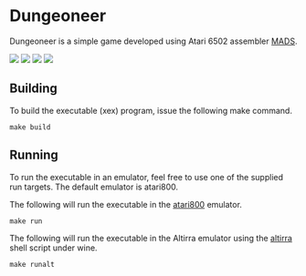 # Dungeoneer

Dungeoneer is a simple game developed using Atari 6502 assembler [MADS](https://mads.atari8.info/).

![](https://user-images.githubusercontent.com/7003154/168381603-66ec68b3-56f0-4b62-8a17-526e7b7cdcb3.png)
![](https://user-images.githubusercontent.com/7003154/168381620-f1eb6338-57d4-4e44-91bf-e963a10beda1.png)
![](https://user-images.githubusercontent.com/7003154/168381636-a3c4bce0-2703-461f-b03a-36af91085414.png)
![](https://user-images.githubusercontent.com/7003154/168381653-ead3c51f-c99c-4c48-956a-a1ab3e3f364d.png)

## Building

To build the executable (xex) program, issue the following make command.

    make build

## Running

To run the executable in an emulator, feel free to use one of the supplied run targets.  The default emulator is atari800.

The following will run the executable in the [atari800](https://atari800.github.io/) emulator.

    make run
    
The following will run the executable in the Altirra emulator using the [altirra](https://www.virtualdub.org/altirra.html) shell script under wine.

    make runalt
